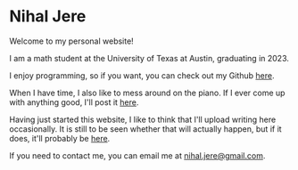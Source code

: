 # Nihal Jere

Welcome to my personal website!

I am a math student at the University of Texas at Austin, graduating in 2023.

I enjoy programming, so if you want, you can check out my Github [here](https://www.github.com/noocsharp).

When I have time, I also like to mess around on the piano. If I ever come up with anything good, I'll post it [here](sounds.html).

Having just started this website, I like to think that I'll upload writing here occasionally. It is still to be seen whether that will actually happen, but if it does, it'll probably be [here](words.html).

If you need to contact me, you can email me at [nihal.jere@gmail.com](mailto://nihal.jere@gmail.com).
